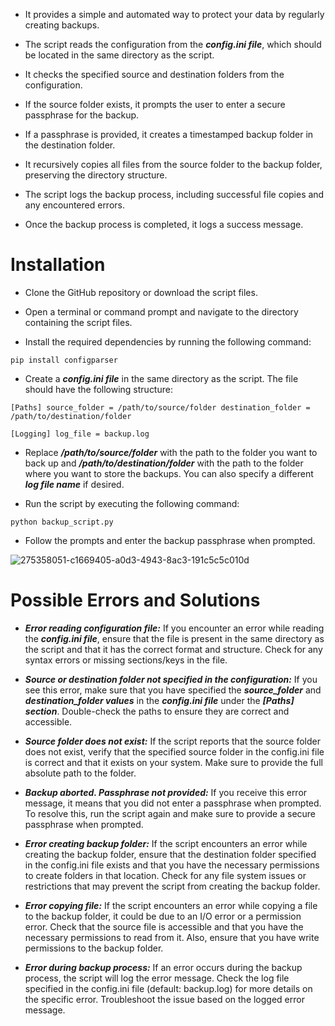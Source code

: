 - It provides a simple and automated way to protect your data by regularly creating backups.

- The script reads the configuration from the ***config.ini file***, which should be located in the same directory as the script.

- It checks the specified source and destination folders from the configuration.

- If the source folder exists, it prompts the user to enter a secure passphrase for the backup.

- If a passphrase is provided, it creates a timestamped backup folder in the destination folder.

- It recursively copies all files from the source folder to the backup folder, preserving the directory structure.

- The script logs the backup process, including successful file copies and any encountered errors.

- Once the backup process is completed, it logs a success message.
    


# Installation


- Clone the GitHub repository or download the script files.


- Open a terminal or command prompt and navigate to the directory containing the script files.


- Install the required dependencies by running the following command:
  

`pip install configparser`


- Create a ***config.ini file*** in the same directory as the script. The file should have the following structure:

`
[Paths]
source_folder = /path/to/source/folder
destination_folder = /path/to/destination/folder `


`[Logging]
log_file = backup.log`


- Replace ***/path/to/source/folder*** with the path to the folder you want to back up and ***/path/to/destination/folder***  with the path to the folder where you want to store the backups. You can also specify a different ***log file  name***  if desired.


- Run the script by executing the following command:


`python backup_script.py`



- Follow the prompts and enter the backup passphrase when prompted.



![275358051-c1669405-a0d3-4943-8ac3-191c5c5c010d](https://github.com/0x5FE/AutomaticLocalBackup/assets/65371336/5d479b70-342c-42eb-b55d-4d528bc903b0)






# Possible Errors and Solutions


- ***Error reading configuration file:*** If you encounter an error while reading the ***config.ini file***, ensure that the file is present in the same directory as the script and that it has the correct format and structure. Check for any syntax errors or missing sections/keys in the file.


- ***Source or destination folder not specified in the configuration:*** If you see this error, make sure that you have specified the ***source_folder*** and ***destination_folder values*** in the ***config.ini file*** under the ***[Paths] section***. Double-check the paths to ensure they are correct and accessible.


- ***Source folder does not exist:*** If the script reports that the source folder does not exist, verify that the specified source folder in the config.ini file is correct and that it exists on your system. Make sure to provide the full absolute path to the folder.


- ***Backup aborted. Passphrase not provided:*** If you receive this error message, it means that you did not enter a passphrase when prompted. To resolve this, run the script again and make sure to provide a secure passphrase when prompted.


- ***Error creating backup folder:*** If the script encounters an error while creating the backup folder, ensure that the destination folder specified in the config.ini file exists and that you have the necessary permissions to create folders in that location. Check for any file system issues or restrictions that may prevent the script from creating the backup folder.

- ***Error copying file:*** If the script encounters an error while copying a file to the backup folder, it could be due to an I/O error or a permission error. Check that the source file is accessible and that you have the necessary permissions to read from it. Also, ensure that you have write permissions to the backup folder.


- ***Error during backup process:*** If an error occurs during the backup process, the script will log the error message. Check the log file specified in the config.ini file (default: backup.log) for more details on the specific error. Troubleshoot the issue based on the logged error message.

